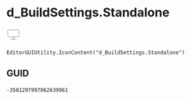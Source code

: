 # d_BuildSettings.Standalone
![](/img/d_BuildSettings.Standalone.png)

``` CSharp
EditorGUIUtility.IconContent("d_BuildSettings.Standalone")
```
## GUID
```
-3581297997062639961
```
